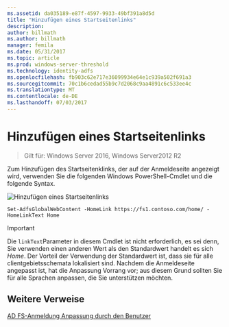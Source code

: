 ```yaml
---
ms.assetid: da035189-e87f-4597-9933-49bf391a8d5d
title: "Hinzufügen eines Startseitenlinks"
description: 
author: billmath
ms.author: billmath
manager: femila
ms.date: 05/31/2017
ms.topic: article
ms.prod: windows-server-threshold
ms.technology: identity-adfs
ms.openlocfilehash: fb903c62e717e36099934e64e1c939a502f691a3
ms.sourcegitcommit: 70c1b6cedad55b9c7d2068c9aa4891c6c533ee4c
ms.translationtype: MT
ms.contentlocale: de-DE
ms.lasthandoff: 07/03/2017
---
```

# <a name="add-home-link"></a>Hinzufügen eines Startseitenlinks 

>Gilt für: Windows Server 2016, Windows Server2012 R2

Zum Hinzufügen des Startseitenklinks, der auf der Anmeldeseite angezeigt wird, verwenden Sie die folgenden Windows PowerShell-Cmdlet und die folgende Syntax. 


![Hinzufügen eines Startseitenlinks](media/AD-FS-user-sign-in-customization/ADFS_Blue_Custom2.png) 
  

`Set-AdfsGlobalWebContent -HomeLink https://fs1.contoso.com/home/ -HomeLinkText Home ` 
 
  
> [!IMPORTANT]  
> Die `linkText`Parameter in diesem Cmdlet ist nicht erforderlich, es sei denn, Sie verwenden einen anderen Wert als den Standardwert handelt es sich *Home*. Der Vorteil der Verwendung der Standardwert ist, dass sie für alle clientgebietsschemata lokalisiert sind. Nachdem die Anmeldeseite angepasst ist, hat die Anpassung Vorrang vor; aus diesem Grund sollten Sie für alle Sprachen anpassen, die Sie unterstützen möchten.

## <a name="additional-references"></a>Weitere Verweise 
[AD FS-Anmeldung Anpassung durch den Benutzer](AD-FS-user-sign-in-customization.md)  
